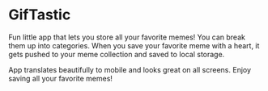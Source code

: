 # GifTastic
Fun little app that lets you store all your favorite memes! You can break them up into categories. When you save your favorite meme with a heart, it gets pushed to your meme collection and saved to local storage. 

App translates beautifully to mobile and looks great on all screens. Enjoy saving all your favorite memes!
